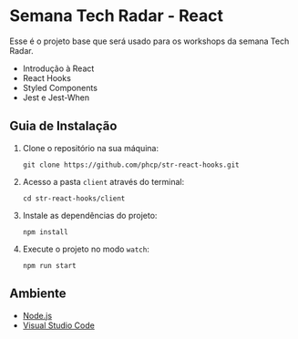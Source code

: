 # Semana Tech Radar - React
Esse é o projeto base que será usado para os workshops da semana Tech Radar.

- Introdução à React
- React Hooks
- Styled Components
- Jest e Jest-When

## Guia de Instalação
1. Clone o repositório na sua máquina:

    `git clone https://github.com/phcp/str-react-hooks.git`

2. Acesso a pasta `client` através do terminal:

    `cd str-react-hooks/client`
    
3. Instale as dependências do projeto:

    `npm install`
    
4. Execute o projeto no modo `watch`:

    `npm run start`

## Ambiente
- [Node.js](https://nodejs.org/)
- [Visual Studio Code](https://code.visualstudio.com/)
